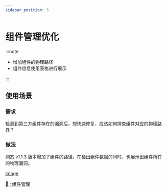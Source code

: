```yaml
---
sidebar_position: 5
---
```


# 组件管理优化

:::note

* 增加组件的物理路径
* 组件信息使用表格进行展示

:::

## 使用场景
### 需求
检测到第三方组件存在的漏洞后，想快速修复，应该如何排查组件对应的物理路径？

### 做法 
洞态 v1.1.3 版本增加了组件的路径，在检出组件数据的同时，也展示出组件所在的物理漏洞。

[Image](/img/docs/tutorial/zh_sca_opt.png "")


[🔗 : 组件管理](../operation/component-management)

